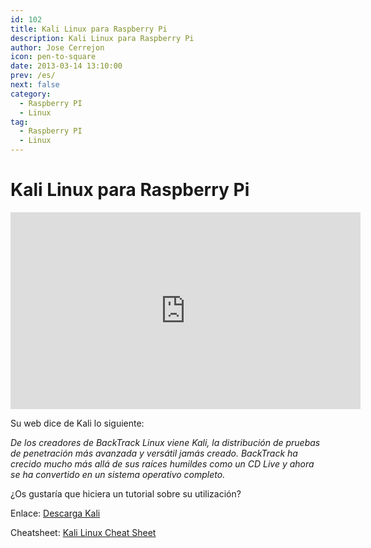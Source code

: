 ```yaml
---
id: 102
title: Kali Linux para Raspberry Pi
description: Kali Linux para Raspberry Pi
author: Jose Cerrejon
icon: pen-to-square
date: 2013-03-14 13:10:00
prev: /es/
next: false
category:
  - Raspberry PI
  - Linux
tag:
  - Raspberry PI
  - Linux
---
```


# Kali Linux para Raspberry Pi

<iframe width="560" height="315" src="http://www.youtube.com/embed/U0TrBdOSaGg" frameborder="0" allowfullscreen></iframe>

Su web dice de Kali lo siguiente:

*De los creadores de BackTrack Linux viene Kali, la distribución de pruebas de penetración más avanzada y versátil jamás creado. BackTrack ha crecido mucho más allá de sus raíces humildes como un CD Live y ahora se ha convertido en un sistema operativo completo.*

¿Os gustaría que hiciera un tutorial sobre su utilización?

Enlace: [Descarga Kali](http://www.kali.org/downloads/)

Cheatsheet: [Kali Linux Cheat Sheet](https://comparite.ch/kalics)